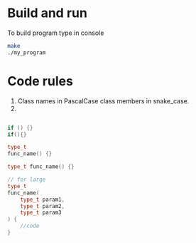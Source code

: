 # Build and run

To build program type in console

```bash
make
./my_program
```

# Code rules

1. Class names in PascalCase class members in snake_case.
2.
```cpp

if () {}
if(){}

type_t
func_name() {}

type_t func_name() {}

// for large
type_t
func_name(
    type_t param1,
    type_t param2,
    type_t param3
) {
    //code
}

```